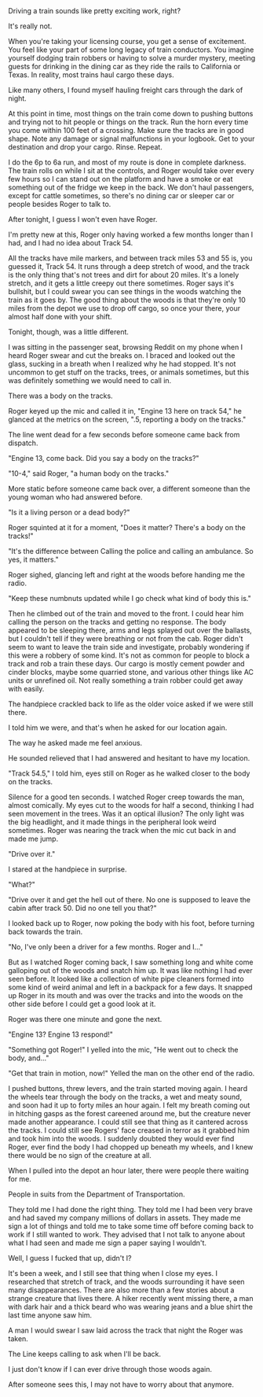 &#x200B;

Driving a train sounds like pretty exciting work, right?

It's really not.

When you're taking your licensing course, you get a sense of excitement. You feel like your part of some long legacy of train conductors. You imagine yourself dodging train robbers or having to solve a murder mystery, meeting guests for drinking in the dining car as they ride the rails to California or Texas. In reality, most trains haul cargo these days.

Like many others, I found myself hauling freight cars through the dark of night.

At this point in time, most things on the train come down to pushing buttons and trying not to hit people or things on the track. Run the horn every time you come within 100 feet of a crossing. Make sure the tracks are in good shape. Note any damage or signal malfunctions in your logbook. Get to your destination and drop your cargo. Rinse. Repeat.

I do the 6p to 6a run, and most of my route is done in complete darkness. The train rolls on while I sit at the controls, and Roger would take over every few hours so I can stand out on the platform and have a smoke or eat something out of the fridge we keep in the back. We don't haul passengers, except for cattle sometimes, so there's no dining car or sleeper car or people besides Roger to talk to.

After tonight, I guess I won't even have Roger.

I'm pretty new at this, Roger only having worked a few months longer than I had, and I had no idea about Track 54.

All the tracks have mile markers, and between track miles 53 and 55 is, you guessed it, Track 54. It runs through a deep stretch of wood, and the track is the only thing that's not trees and dirt for about 20 miles. It's a lonely stretch, and it gets a little creepy out there sometimes. Roger says it's bullshit, but I could swear you can see things in the woods watching the train as it goes by. The good thing about the woods is that they're only 10 miles from the depot we use to drop off cargo, so once your there, your almost half done with your shift.

Tonight, though, was a little different.

I was sitting in the passenger seat, browsing Reddit on my phone when I heard Roger swear and cut the breaks on. I braced and looked out the glass, sucking in a breath when I realized why he had stopped. It's not uncommon to get stuff on the tracks, trees, or animals sometimes, but this was definitely something we would need to call in.

There was a body on the tracks.

Roger keyed up the mic and called it in, "Engine 13 here on track 54," he glanced at the metrics on the screen, ".5, reporting a body on the tracks."

The line went dead for a few seconds before someone came back from dispatch.

"Engine 13, come back. Did you say a body on the tracks?"

"10-4," said Roger, "a human body on the tracks."

More static before someone came back over, a different someone than the young woman who had answered before.

"Is it a living person or a dead body?"

Roger squinted at it for a moment, "Does it matter? There's a body on the tracks!"

"It's the difference between Calling the police and calling an ambulance. So yes, it matters."

Roger sighed, glancing left and right at the woods before handing me the radio.

"Keep these numbnuts updated while I go check what kind of body this is."

Then he climbed out of the train and moved to the front. I could hear him calling the person on the tracks and getting no response. The body appeared to be sleeping there, arms and legs splayed out over the ballasts, but I couldn't tell if they were breathing or not from the cab. Roger didn't seem to want to leave the train side and investigate, probably wondering if this were a robbery of some kind. It's not as common for people to block a track and rob a train these days. Our cargo is mostly cement powder and cinder blocks, maybe some quarried stone, and various other things like AC units or unrefined oil. Not really something a train robber could get away with easily.

The handpiece crackled back to life as the older voice asked if we were still there.

I told him we were, and that's when he asked for our location again.

The way he asked made me feel anxious.

He sounded relieved that I had answered and hesitant to have my location.

"Track 54.5," I told him, eyes still on Roger as he walked closer to the body on the tracks.

Silence for a good ten seconds. I watched Roger creep towards the man, almost comically. My eyes cut to the woods for half a second, thinking I had seen movement in the trees. Was it an optical illusion? The only light was the big headlight, and it made things in the peripheral look weird sometimes. Roger was nearing the track when the mic cut back in and made me jump.

"Drive over it."

I stared at the handpiece in surprise.

"What?"

"Drive over it and get the hell out of there. No one is supposed to leave the cabin after track 50. Did no one tell you that?"

I looked back up to Roger, now poking the body with his foot, before turning back towards the train.

"No, I've only been a driver for a few months. Roger and I…"

But as I watched Roger coming back, I saw something long and white come galloping out of the woods and snatch him up. It was like nothing I had ever seen before. It looked like a collection of white pipe cleaners formed into some kind of weird animal and left in a backpack for a few days. It snapped up Roger in its mouth and was over the tracks and into the woods on the other side before I could get a good look at it.

Roger was there one minute and gone the next.

"Engine 13? Engine 13 respond!"

"Something got Roger!" I yelled into the mic, "He went out to check the body, and…"

"Get that train in motion, now!" Yelled the man on the other end of the radio.

I pushed buttons, threw levers, and the train started moving again. I heard the wheels tear through the body on the tracks, a wet and meaty sound, and soon had it up to forty miles an hour again. I felt my breath coming out in hitching gasps as the forest careened around me, but the creature never made another appearance. I could still see that thing as it cantered across the tracks. I could still see Rogers' face creased in terror as it grabbed him and took him into the woods. I suddenly doubted they would ever find Roger, ever find the body I had chopped up beneath my wheels, and I knew there would be no sign of the creature at all.

When I pulled into the depot an hour later, there were people there waiting for me.

People in suits from the Department of Transportation.

They told me I had done the right thing. They told me I had been very brave and had saved my company millions of dollars in assets. They made me sign a lot of things and told me to take some time off before coming back to work if I still wanted to work. They advised that I not talk to anyone about what I had seen and made me sign a paper saying I wouldn't.

Well, I guess I fucked that up, didn't I?

It's been a week, and I still see that thing when I close my eyes. I researched that stretch of track, and the woods surrounding it have seen many disappearances. There are also more than a few stories about a strange creature that lives there. A hiker recently went missing there, a man with dark hair and a thick beard who was wearing jeans and a blue shirt the last time anyone saw him.

A man I would swear I saw laid across the track that night the Roger was taken.

The Line keeps calling to ask when I'll be back.

I just don't know if I can ever drive through those woods again.

After someone sees this, I may not have to worry about that anymore.